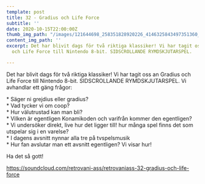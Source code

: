 ```yaml
---
template: post
title: 32 - Gradius och Life Force
subtitle: ''
date: 2020-10-15T22:00:00Z
thumb_img_path: "/images/121644698_258351828920226_4146325843497351360_n.jpg"
content_img_path: ''
excerpt: Det har blivit dags för två riktiga klassiker! Vi har tagit oss an Gradius
  och Life Force till Nintendo 8-bit. SIDSCROLLANDE RYMDSKJUTARSPEL.

---
```

Det har blivit dags för två riktiga klassiker! Vi har tagit oss an Gradius och Life Force till Nintendo 8-bit. SIDSCROLLANDE RYMDSKJUTARSPEL. Vi avhandlar ett gäng frågor:

\* Säger ni grejdius eller gradius?   
\* Vad tycker vi om coop?   
\* Hur välutrustad kan man bli?   
\* Vilken är egentligen Konamikoden och varifrån kommer den egentligen?   
\* Vi undersöker direkt, live hur det ligger till! hur många spel finns det som utspelar sig i en varelse?   
\* I dagens avsnitt nynnar alla tre på tvspelsmusik   
\* Hur fan avslutar man ett avsnitt egentligen? Vi visar hur!

Ha det så gott!

https://soundcloud.com/retrovani-ass/retrovaniass-32-gradius-och-life-force